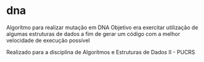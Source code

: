 # dna

Algorítmo para realizar mutação em DNA
Objetivo era exercitar utilização de algumas estruturas de dados a fim de gerar um código com a melhor velocidade de execução possível

Realizado para a disciplina de Algorítmos e Estruturas de Dados II - PUCRS
